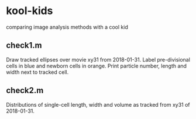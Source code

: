 # kool-kids
comparing image analysis methods with a cool kid


## check1.m
Draw tracked ellipses over movie xy31 from 2018-01-31.
Label pre-divisional cells in blue and newborn cells in orange.
Print particle number, length and width next to tracked cell.

## check2.m
Distributions of single-cell length, width and volume as tracked from xy31 of 2018-01-31.